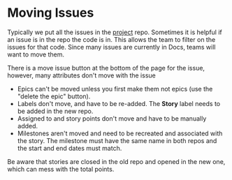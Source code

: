 # Moving Issues

Typically we put all the issues in the [project](https://github.com/mojaloop/project/issues) repo.  Sometimes it is helpful if an issue is in the repo the code is in. This allows the team to filter on the issues for that code. Since many issues are currently in Docs, teams will want to move them.

There is a move issue button at the bottom of the page for the issue, however, many attributes don't move with the issue

* Epics can't be moved unless you first make them not epics (use the "delete the epic" button).
* Labels don't move, and have to be re-added. The **Story** label needs to be added in the new repo.
* Assigned to and story points don't move and have to be manually added.
* Milestones aren't moved and need to be recreated and associated with the story. The milestone must have the same name in both repos and the start and end dates must match.

Be aware that stories are closed in the old repo and opened in the new one, which can mess with the total points. 
